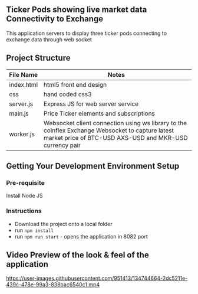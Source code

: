 ## Ticker Pods showing live market data Connectivity to Exchange  
This application servers to display three ticker pods connecting to exchange data through web socket 


## Project Structure 
| File Name |  Notes |
| ----------- | ----- |
| index.html		| 	html5 front end design 
| css					| hand coded css3 
| server.js		| 	Express JS for web server service 
| main.js		| 		Price Ticker elements and subscriptions
| worker.js| 	 		Websocket client connection using ws library to the coinflex Exchange Websocket to capture latest market price of BTC-USD AXS-USD and MKR-USD currency pair


## Getting Your Development Environment Setup
### Pre-requisite
Install Node JS
### Instructions 
* Download the project onto a local folder 
* run `npm install` 
* run `npm run start` - opens the application in 8082 port 

## Video Preview of the look & feel of the application  
https://user-images.githubusercontent.com/951413/134744664-2dc5211e-439c-478e-99a3-838bac6540c1.mp4

